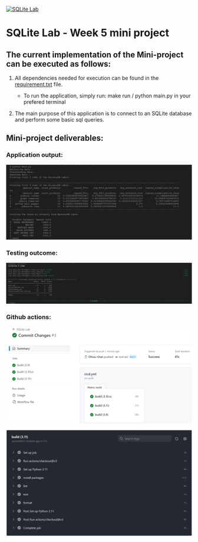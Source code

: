 [![SQLite Lab](https://github.com/nogibjj/oo46_sqlite-lab/blob/main/.github/workflows/cicd.yml/badge.svg)][def]

# SQLite Lab - Week 5 mini project

## The current implementation of the Mini-project can be executed as follows:

1. All dependencies needed for execution can be found in the [requirement.txt](https://github.com/nogibjj/oo46_sqlite-lab/blob/main/requirements.txt) file.

   - To run the application, simply run: make run / python main.py in your prefered terminal

2. The main purpose of this application is to connect to an SQLite database and perform some basic sql queries.

## Mini-project deliverables:

### Application output:

![Output](output.png)

### Testing outcome:

![Test](test.png)

### Github actions:

![Gitactions](actions.png)

![Gitaction](actions_1.png)

[def]: https://github.com/nogibjj/oo46_sqlite-lab/blob/main/.github/workflows/cicd.yml
